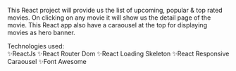This React project will provide us the list of upcoming, popular & top rated movies. On clicking on any movie it will show us the detail page of the movie.
This React app also have a caraousel at the top for displaying movies as hero banner.

Technologies used:  
  ✨ReactJs
  ✨React Router Dom
  ✨React Loading Skeleton 
  ✨React Responsive Caraousel
  ✨Font Awesome
